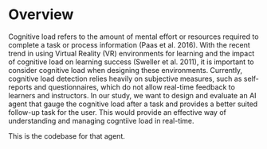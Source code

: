 # Overview
Cognitive load refers to the amount of mental effort or resources required to complete a
task or process information (Paas et al. 2016). With the recent trend in using Virtual Reality
(VR) environments for learning and the impact of cognitive load on learning success
(Sweller et al. 2011), it is important to consider cognitive load when designing these
environments. Currently, cognitive load detection relies heavily on subjective measures,
such as self-reports and questionnaires, which do not allow real-time feedback to learners
and instructors. In our study, we want to design and evaluate an AI agent that gauge the cognitive load after a
task and provides a better suited follow-up task for the user. This would provide an effective way of understanding and managing cogntiive load in real-time.

This is the codebase for that agent.
